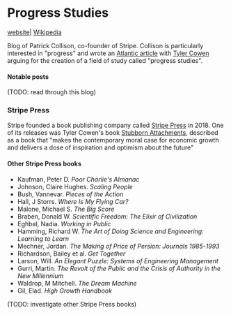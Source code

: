 
# Progress Studies

[website](https://patrickcollison.com/progress)| [Wikipedia](https://en.wikipedia.org/wiki/Patrick_Collison)

Blog of Patrick Collison, co-founder of Stripe. Collison is particularly interested in "progress" and wrote an [Atlantic article](https://www.theatlantic.com/science/archive/2019/07/we-need-new-science-progress/594946/) with [Tyler Cowen]() arguing for the creation of a field of study called "progress studies".

#### Notable posts

(TODO: read through this blog)

### Stripe Press

Stripe founded a book publishing company called [Stripe Press](https://press.stripe.com/) in 2018. One of its releases was Tyler Cowen's book [Stubborn Attachments](https://press.stripe.com/stubborn-attachments), described as a book that "makes the contemporary moral case for economic growth and delivers a dose of inspiration and optimism about the future"

#### Other Stripe Press books

- Kaufman,  Peter D.  _Poor Charlie's Almanac_
- Johnson, Claire Hughes. _Scaling People_
- Bush, Vannevar. _Pieces of the Action_
- Hall, J Storrs. _Where Is My Flying Car?_
- Malone, Michael S. _The Big Score_
- Braben, Donald W. _Scientific Freedom: The Elixir of Civilization_
- Eghbal, Nadia. _Working in Public_
- Hamming, Richard W. _The Art of Doing Science and Engineering: Learning to Learn_
- Mechner, Jordan. _The Making of Price of Persion: Journals 1985-1993_
- Richardson, Bailey et al. _Get Together_
- Larson, Will. _An Elegant Puzzle: Systems of Engineering Management_
- Gurri, Martin. _The Revolt of the Public and the Crisis of Authority in the New Millennium_
- Waldrop, M Mitchell. _The Dream Machine_
- Gil, Elad. _High Growth Handbook_

(TODO: investigate other Stripe Press books)